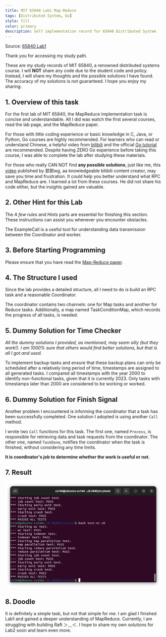 ```yaml
---
title: MIT 65840 Lab1 Map-Reduce
tags: [Distributed System, Go]
style: fill
color: primary
description: Self implementation record for 65840 Distributed System
---
```


Source: [65840 Lab1](https://pdos.csail.mit.edu/6.824/labs/lab-mr.html)

Thank you for accessing my study path.

These are my study records of MIT 65840, a renowned distributed systems course. I will **NOT** share any code due to the student code and policy. Instead, I will share my thoughts and the possible solutions I have found. The accuracy of my solutions is not guaranteed. I hope you enjoy my sharing. 

## 1. Overview of this task

For the first lab of MIT 65840, the MapReduce implementation task is concise and understandable. All I did was watch the first several courses, read the lab page, and the MapReduce paper.

For those with little coding experience or basic knowledge in C, Java, or Python, Go courses are highly recommended. For learners who can read or understand Chinese, a helpful video from [bilibili](https://www.bilibili.com/video/BV1HW4y1n7BF) and the official [Go tutorial](https://go.dev/doc/tutorial/) are recommended. Despite having ZERO Go experience before taking this course, I was able to complete the lab after studying these materials.

For those who really CAN NOT find **any possible solutions**, just like me, this [video](https://www.bilibili.com/video/BV1mF411J7tH/?share_source=copy_web&vd_source=30a004cc68fcb997cec4043e4e5862c7) published by 郭郭wg, aa knowledgeable bilibili content creator, may save you time and frustration. It could help you better understand what RPC and MapReduce are. I learned a lot from these courses. He did not share his code either, but the insights gained are valuable.

## 2. Other Hint for this Lab 

The *A few rules* and *Hints* parts are essential for finishing this section. These instructions can assist you whenever you encounter obstacles.

The ExampleCall is a useful tool for understanding data transmission between the Coordinator and worker.

## 3. Before Starting Programming

Please ensure that you have read the [Map-Reduce paper](https://static.googleusercontent.com/media/research.google.com/en//archive/mapreduce-osdi04.pdf).

## 4. The Structure I used
Since the lab provides a detailed structure, all I need to do is build an RPC task and a reasonable Coordinator.

The coordinator contains two channels: one for Map tasks and another for Reduce tasks. Additionally, a map named TaskConditionMap, which records the progress of all tasks, is needed.

## 5. Dummy Solution for Time Checker

*All the dummy solutions I provided, as mentioned, may seem silly (but they work!). I am 1000% sure that others would find better solutions, but that is all I got and used.*

To implement backup tasks and ensure that these backup plans can only be scheduled after a relatively long period of time, timestamps are assigned to all generated tasks. I compared all timestamps with the year 2000 to identify non-functional tasks, given that it is currently 2023. Only tasks with timestamps later than 2000 are considered to be working or worked.

## 6. Dummy Solution for Finish Signal

Another problem I encountered is informing the coordinator that a task has been successfully completed. One solution I adopted is using another `Call` method.

I wrote two `Call` functions for this task. The first one, named `Process`, is responsible for retrieving data and task requests from the coordinator. The other one, named `TaskDone`, notifies the coordinator when the task is finished, without considering any time limits.

**It is coordinator's job to determine whether the work is useful or not.**

## 7. Result

![65840 Lab1 Result](../assets/img/65840/lab1-res.png)

## 8. Doodle

It is definitely a simple task, but not that simple for me. I am glad I finished Lab1 and gained a deeper understanding of MapReduce. Currently, I am struggling with building Raft ＞﹏＜. I hope to share my own solutions for Lab2 soon and learn even more.
